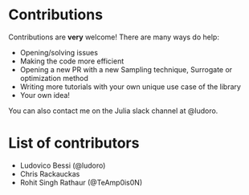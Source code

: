 # Contributions
Contributions are **very** welcome! There are many ways do help:

- Opening/solving issues
- Making the code more efficient
- Opening a new PR with a new Sampling technique, Surrogate or optimization method
- Writing more tutorials with your own unique use case of the library
- Your own idea!

You can also contact me on the Julia slack channel at @ludoro.

# List of contributors

- Ludovico Bessi (@ludoro)
- Chris Rackauckas
- Rohit Singh Rathaur (@TeAmp0is0N)

